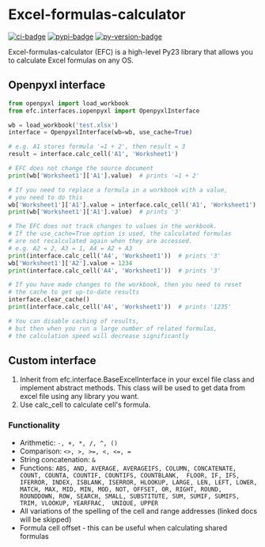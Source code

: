 # Excel-formulas-calculator

[![ci-badge]][ci]
[![pypi-badge]][pypi]
[![py-version-badge]][pypi]

Excel-formulas-calculator (EFC) is a high-level Py23 library that allows you to calculate Excel formulas on any OS.

## Openpyxl interface
```python
from openpyxl import load_workbook
from efc.interfaces.iopenpyxl import OpenpyxlInterface

wb = load_workbook('test.xlsx')
interface = OpenpyxlInterface(wb=wb, use_cache=True)

# e.g. A1 stores formula '=1 + 2', then result = 3
result = interface.calc_cell('A1', 'Worksheet1')

# EFC does not change the source document
print(wb['Worksheet1']['A1'].value)  # prints '=1 + 2'

# If you need to replace a formula in a workbook with a value, 
# you need to do this
wb['Worksheet1']['A1'].value = interface.calc_cell('A1', 'Worksheet1')
print(wb['Worksheet1']['A1'].value)  # prints '3'

# The EFC does not track changes to values in the workbook. 
# If the use_cache=True option is used, the calculated formulas 
# are not recalculated again when they are accessed.
# e.g. A2 = 2, A3 = 1, A4 = A2 + A3
print(interface.calc_cell('A4', 'Worksheet1'))  # prints '3'
wb['Worksheet1']['A2'].value = 1234
print(interface.calc_cell('A4', 'Worksheet1'))  # prints '3'

# If you have made changes to the workbook, then you need to reset 
# the cache to get up-to-date results
interface.clear_cache()
print(interface.calc_cell('A4', 'Worksheet1'))  # prints '1235'

# You can disable caching of results, 
# but then when you run a large number of related formulas, 
# the calculation speed will decrease significantly
```


## Custom interface
1. Inherit from efc.interface.BaseExcelInterface in your excel file class and implement abstract methods. This class will be used to get data from excel file using any library you want.
2. Use calc_cell to calculate cell's formula.

### Functionality

* Arithmetic: ``-, +, *, /, ^, ()``
* Comparison: ``<>, >, >=, <, <=, =``
* String concatenation: ``&``
* Functions: `ABS, AND, AVERAGE, AVERAGEIFS, COLUMN, CONCATENATE, COUNT, COUNTA, COUNTIF, COUNTIFS, COUNTBLANK, 
  FLOOR, IF, IFS, IFERROR, INDEX, ISBLANK, ISERROR, HLOOKUP, LARGE, LEN, LEFT, LOWER, MATCH, MAX, MID, MIN, MOD, NOT,
  OFFSET, OR, RIGHT, ROUND, ROUNDDOWN, ROW, SEARCH, SMALL, SUBSTITUTE, SUM, SUMIF, SUMIFS, TRIM, VLOOKUP, YEARFRAC, 
  UNIQUE, UPPER`
* All variations of the spelling of the cell and range addresses (linked docs will be skipped)
* Formula cell offset - this can be useful when calculating shared formulas

[ci-badge]: https://github.com/ulalka/excel-formulas-calculator/actions/workflows/python-package.yml/badge.svg?branch=master
[ci]: https://github.com/ulalka/excel-formulas-calculator/actions/workflows/python-package.yml
[pypi-badge]: https://img.shields.io/pypi/v/excel-formulas-calculator
[pypi]: https://pypi.org/project/excel-formulas-calculator/
[py-version-badge]: https://img.shields.io/pypi/pyversions/excel-formulas-calculator
